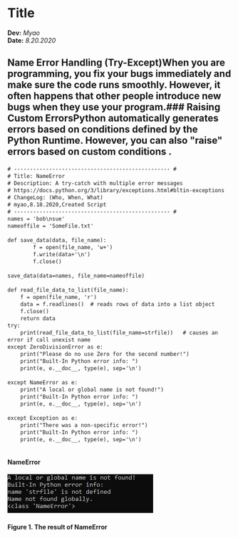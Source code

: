 # Title
**Dev:** *Myao*   
**Date:** *8.20.2020*

## Name Error Handling (Try-Except)When you are programming, you fix your bugs immediately and make sure the code runs smoothly. However, it often happens that other people introduce new bugs when they use your program.### Raising Custom ErrorsPython automatically generates errors based on conditions defined by the Python Runtime. However, you can also "raise" errors based on custom conditions . 

```
# ------------------------------------------------- #
# Title: NameError
# Description: A try-catch with multiple error messages
# https://docs.python.org/3/library/exceptions.html#bltin-exceptions
# ChangeLog: (Who, When, What)
# myao,8.18.2020,Created Script
# ------------------------------------------------- #
names = 'bob\nsue'
nameoffile = 'SomeFile.txt'

def save_data(data, file_name):
        f = open(file_name, 'w+')
        f.write(data+'\n')
        f.close()

save_data(data=names, file_name=nameoffile)

def read_file_data_to_list(file_name):
    f = open(file_name, 'r')
    data = f.readlines()  # reads rows of data into a list object
    f.close()
    return data
try:
    print(read_file_data_to_list(file_name=strfile))   # causes an error if call unexist name
except ZeroDivisionError as e:
    print("Please do no use Zero for the second number!")
    print("Built-In Python error info: ")
    print(e, e.__doc__, type(e), sep='\n')

except NameError as e:
    print("A local or global name is not found!")
    print("Built-In Python error info: ")
    print(e, e.__doc__, type(e), sep='\n')

except Exception as e:
    print("There was a non-specific error!")
    print("Built-In Python error info: ")
    print(e, e.__doc__, type(e), sep='\n')
    
```
#### NameError


![the result of NameError](https://github.com/myao3/IntroToProg-Python-Mod07/blob/master/docs/Assignment%2007-1-1.JPG "the result of NameError")
#### Figure 1. The result of NameError

